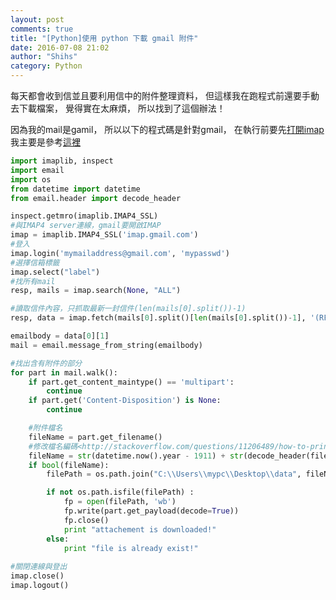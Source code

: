 ```yaml
---
layout: post
comments: true
title: "[Python]使用 python 下載 gmail 附件"
date: 2016-07-08 21:02
author: "Shihs"
category: Python
---
```


每天都會收到信並且要利用信中的附件整理資料，
但這樣我在跑程式前還要手動去下載檔案，
覺得實在太麻煩，
所以找到了這個辦法！

因為我的mail是gamil，
所以以下的程式碼是針對gmail，
在執行前要先[打開imap](http://mobileai.net/2011/03/19/教您如何開啟-gmail-的-imap-功能/)
我主要是參考[這裡](https://gist.github.com/jasonrdsouza/1674794)


```python
import imaplib, inspect
import email
import os
from datetime import datetime
from email.header import decode_header

inspect.getmro(imaplib.IMAP4_SSL)
#與IMAP4 server連線，gmail要開啟IMAP
imap = imaplib.IMAP4_SSL('imap.gmail.com') 
#登入
imap.login('mymailaddress@gmail.com', 'mypasswd')
#選擇信箱標籤
imap.select("label")
#找所有mail
resp, mails = imap.search(None, "ALL")

#讀取信件內容，只抓取最新一封信件(len(mails[0].split())-1)
resp, data = imap.fetch(mails[0].split()[len(mails[0].split())-1], '(RFC822)')

emailbody = data[0][1]
mail = email.message_from_string(emailbody)

#找出含有附件的部分
for part in mail.walk():
	if part.get_content_maintype() == 'multipart':
		continue
	if part.get('Content-Disposition') is None:
		continue

	#附件檔名
	fileName = part.get_filename()  
	#修改檔名編碼<http://stackoverflow.com/questions/11206489/how-to-print-next-year-from-current-year-in-python>
	fileName = str(datetime.now().year - 1911) + str(decode_header(fileName)[0][0]).decode(decode_header(fileName)[0][1])
	if bool(fileName):
		filePath = os.path.join("C:\\Users\\mypc\\Desktop\\data", fileName)

		if not os.path.isfile(filePath) :
			fp = open(filePath, 'wb')
			fp.write(part.get_payload(decode=True))
			fp.close()
			print "attachement is downloaded!"
		else:
			print "file is already exist!"
			
#關閉連線與登出
imap.close()
imap.logout()


```